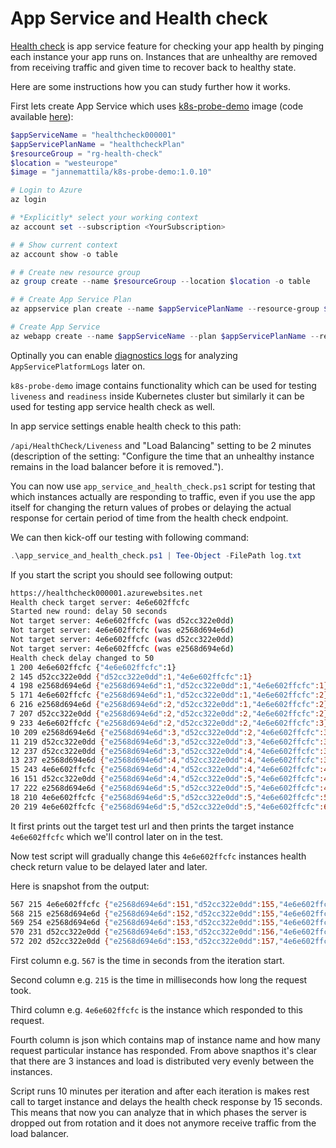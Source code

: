 # App Service and Health check

[Health check](https://docs.microsoft.com/en-us/azure/app-service/monitor-instances-health-check)
is app service feature for checking your app health by
pinging each instance your app runs on.
Instances that are unhealthy are removed from receiving
traffic and given time to recover back to healthy state.

Here are some instructions how you can study further
how it works. 

First lets create App Service which uses [k8s-probe-demo](https://hub.docker.com/r/jannemattila/k8s-probe-demo)
image (code available [here](https://github.com/JanneMattila/KubernetesProbeDemo)):

```powershell
$appServiceName = "healthcheck000001"
$appServicePlanName = "healthcheckPlan"
$resourceGroup = "rg-health-check"
$location = "westeurope"
$image = "jannemattila/k8s-probe-demo:1.0.10"

# Login to Azure
az login

# *Explicitly* select your working context
az account set --subscription <YourSubscription>

# # Show current context
az account show -o table

# # Create new resource group
az group create --name $resourceGroup --location $location -o table

# # Create App Service Plan
az appservice plan create --name $appServicePlanName --resource-group $resourceGroup --is-linux --number-of-workers 3 --sku B1 -o table

# Create App Service
az webapp create --name $appServiceName --plan $appServicePlanName --resource-group $resourceGroup -i $image -o table
```

Optinally you can enable [diagnostics logs](https://docs.microsoft.com/en-us/azure/app-service/troubleshoot-diagnostic-logs#send-logs-to-azure-monitor-preview)
for analyzing `AppServicePlatformLogs` later on.

`k8s-probe-demo` image contains functionality which can be used
for testing `liveness` and `readiness` inside Kubernetes cluster
but similarly it can be used for testing app service health check as well.

In app service settings enable health check to this path:

`/api/HealthCheck/Liveness` and "Load Balancing" setting to be 2 minutes
(description of the setting: "Configure the time that an unhealthy instance remains in the load balancer before it is removed.").

You can now use `app_service_and_health_check.ps1` script
for testing that which instances actually are responding to traffic,
even if you use the app itself for changing the return values
of probes or delaying the actual response for certain period of time
from the health check endpoint.

We can then kick-off our testing with following command:

```powershell
.\app_service_and_health_check.ps1 | Tee-Object -FilePath log.txt
```

If you start the script you should see following output:

```bash
https://healthcheck000001.azurewebsites.net
Health check target server: 4e6e602ffcfc
Started new round: delay 50 seconds
Not target server: 4e6e602ffcfc (was d52cc322e0dd)
Not target server: 4e6e602ffcfc (was e2568d694e6d)
Not target server: 4e6e602ffcfc (was d52cc322e0dd)
Not target server: 4e6e602ffcfc (was e2568d694e6d)
Health check delay changed to 50
1 200 4e6e602ffcfc {"4e6e602ffcfc":1}
2 145 d52cc322e0dd {"d52cc322e0dd":1,"4e6e602ffcfc":1}
4 198 e2568d694e6d {"e2568d694e6d":1,"d52cc322e0dd":1,"4e6e602ffcfc":1}
5 171 4e6e602ffcfc {"e2568d694e6d":1,"d52cc322e0dd":1,"4e6e602ffcfc":2}
6 216 e2568d694e6d {"e2568d694e6d":2,"d52cc322e0dd":1,"4e6e602ffcfc":2}
7 207 d52cc322e0dd {"e2568d694e6d":2,"d52cc322e0dd":2,"4e6e602ffcfc":2}
9 233 4e6e602ffcfc {"e2568d694e6d":2,"d52cc322e0dd":2,"4e6e602ffcfc":3}
10 209 e2568d694e6d {"e2568d694e6d":3,"d52cc322e0dd":2,"4e6e602ffcfc":3}
11 219 d52cc322e0dd {"e2568d694e6d":3,"d52cc322e0dd":3,"4e6e602ffcfc":3}
12 237 d52cc322e0dd {"e2568d694e6d":3,"d52cc322e0dd":4,"4e6e602ffcfc":3}
13 237 e2568d694e6d {"e2568d694e6d":4,"d52cc322e0dd":4,"4e6e602ffcfc":3}
15 243 4e6e602ffcfc {"e2568d694e6d":4,"d52cc322e0dd":4,"4e6e602ffcfc":4}
16 151 d52cc322e0dd {"e2568d694e6d":4,"d52cc322e0dd":5,"4e6e602ffcfc":4}
17 222 e2568d694e6d {"e2568d694e6d":5,"d52cc322e0dd":5,"4e6e602ffcfc":4}
18 210 4e6e602ffcfc {"e2568d694e6d":5,"d52cc322e0dd":5,"4e6e602ffcfc":5}
20 219 4e6e602ffcfc {"e2568d694e6d":5,"d52cc322e0dd":5,"4e6e602ffcfc":6}
```

It first prints out the target test url and then prints the target
instance `4e6e602ffcfc` which we'll control later on in the test.

Now test script will gradually change this `4e6e602ffcfc` instances
health check return value to be delayed later and later.

Here is snapshot from the output:

```bash
567 215 4e6e602ffcfc {"e2568d694e6d":151,"d52cc322e0dd":155,"4e6e602ffcfc":150}
568 215 e2568d694e6d {"e2568d694e6d":152,"d52cc322e0dd":155,"4e6e602ffcfc":150}
569 254 e2568d694e6d {"e2568d694e6d":153,"d52cc322e0dd":155,"4e6e602ffcfc":150}
570 231 d52cc322e0dd {"e2568d694e6d":153,"d52cc322e0dd":156,"4e6e602ffcfc":150}
572 202 d52cc322e0dd {"e2568d694e6d":153,"d52cc322e0dd":157,"4e6e602ffcfc":150}
```

First column e.g. `567` is the time in seconds from the iteration start.

Second column e.g. `215` is the time in milliseconds how long the request took.

Third column e.g. `4e6e602ffcfc` is the instance which responded to this request.

Fourth column is json which contains map of instance name and how many request
particular instance has responded. From above snapthos it's clear that
there are 3 instances and load is distributed very evenly between the instances.

Script runs 10 minutes per iteration and after each iteration is makes
rest call to target instance and delays the health check response by 15 seconds.
This means that now you can analyze that in which phases the server is dropped
out from rotation and it does not anymore receive traffic from the load balancer.

